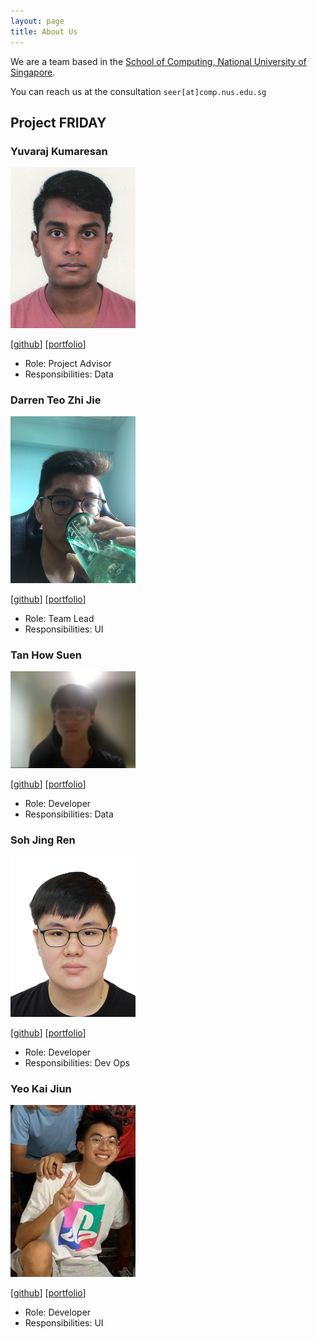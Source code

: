 ```yaml
---
layout: page
title: About Us
---
```


We are a team based in the [School of Computing, National University of Singapore](http://www.comp.nus.edu.sg).

You can reach us at the consultation `seer[at]comp.nus.edu.sg`

## Project FRIDAY

### Yuvaraj Kumaresan

<img src="images/yuvaraj0702.png" width="200px">

[[github](https://github.com/Yuvaraj0702)]
[[portfolio](team/yuvaraj0702.md)]

* Role: Project Advisor
* Responsibilities: Data

### Darren Teo Zhi Jie

<img src="images/darrtzj.png" width="200px">

[[github](http://github.com/darrtzj)]
[[portfolio](team/darrtzj.md)]

* Role: Team Lead
* Responsibilities: UI

### Tan How Suen

<img src="images/howsuen.png" width="200px">

[[github](http://github.com/HowSuen)] 
[[portfolio](team/howsuen.md)] 

* Role: Developer
* Responsibilities: Data

### Soh Jing Ren

<img src="images/jorrdansoh.png" width="200px">

[[github](http://github.com/jorrdansoh)]
[[portfolio](team/jorrdansoh.md)]

* Role: Developer
* Responsibilities: Dev Ops

### Yeo Kai Jiun

<img src="images/kaij77.png" width="200px">

[[github](http://github.com/kaij77)]
[[portfolio](team/kaijiun.md)]

* Role: Developer
* Responsibilities: UI
